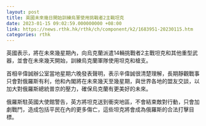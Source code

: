 ```yaml
---
layout: post
title: 英國未來幾日開始訓練烏軍使用挑戰者2主戰坦克
date: 2023-01-15 09:02:59.000000000 +08:00
link: https://news.rthk.hk/rthk/ch/component/k2/1683951-20230115.htm
categories: rthk
---
```


英國表示，將在未來幾星期內，向烏克蘭派遣14輛挑戰者2主戰坦克和其他重型武器，並會在未來幾天開始，訓練烏克蘭軍隊使用坦克和槍支。

首相辛偉誠辦公室當地星期六晚發表聲明，表示辛偉誠很清楚理解，長期靜觀戰事只會對俄羅斯有利，他和內閣將在未來幾天至幾星期，與世界各地的盟友交談，以加大對俄羅斯總統普京的壓力，確保烏克蘭有更美好的未來。

俄羅斯駐英國大使館警告，英方將坦克送到衝突地區，不會結束敵對行動，只會加劇戰鬥，造成包括平民在內的更多傷亡，這些坦克將會成為俄羅斯的合法打擊目標。

